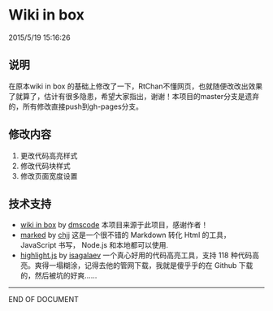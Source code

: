 Wiki in box
===
2015/5/19 15:16:26

## 说明 ##
在原本wiki in box 的基础上修改了一下，RtChan不懂网页，也就随便改改出效果了就算了，估计有很多隐患，希望大家指出，谢谢！本项目的master分支是遗弃的，所有修改直接push到gh-pages分支。

## 修改内容 ##
1. 更改代码高亮样式
2. 修改代码块样式
3. 修改页面宽度设置

## 技术支持 ##
* [wiki in box](https://github.com/dmscode/Wiki-in-box) by [dmscode](https://github.com/dmscode) 本项目来源于此项目，感谢作者！
* [marked](https://github.com/chjj/marked) by [chjj](https://github.com/chjj) 这是一个很不错的 Markdown 转化 Html 的工具，JavaScript 书写， Node.js 和本地都可以使用.
* [highlight.js](https://github.com/isagalaev/highlight.js) by [isagalaev](https://github.com/isagalaev) 一个真心好用的代码高亮工具，支持 118 种代码高亮。爽得一塌糊涂，记得去他的管网下载，我就是傻乎乎的在 Github 下载的，然后被坑的好爽……


-----
END OF DOCUMENT
